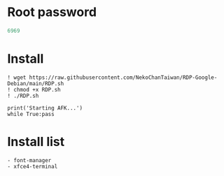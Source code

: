 # Root password
```py
6969
```

# Install
```shell
! wget https://raw.githubusercontent.com/NekoChanTaiwan/RDP-Google-Debian/main/RDP.sh
! chmod +x RDP.sh
! ./RDP.sh

print('Starting AFK...')
while True:pass
```

# Install list
```
- font-manager
- xfce4-terminal
```
